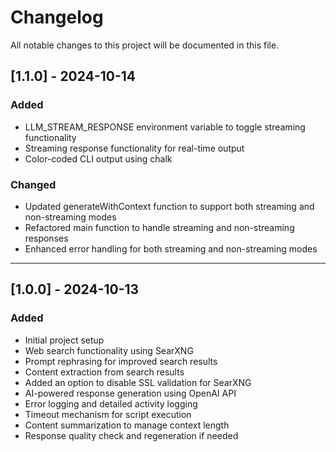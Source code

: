 # Changelog

All notable changes to this project will be documented in this file.

## [1.1.0] - 2024-10-14

### Added
- LLM_STREAM_RESPONSE environment variable to toggle streaming functionality
- Streaming response functionality for real-time output
- Color-coded CLI output using chalk

### Changed
- Updated generateWithContext function to support both streaming and non-streaming modes
- Refactored main function to handle streaming and non-streaming responses
- Enhanced error handling for both streaming and non-streaming modes

---

## [1.0.0] - 2024-10-13

### Added
- Initial project setup
- Web search functionality using SearXNG
- Prompt rephrasing for improved search results
- Content extraction from search results
- Added an option to disable SSL validation for SearXNG
- AI-powered response generation using OpenAI API
- Error logging and detailed activity logging
- Timeout mechanism for script execution
- Content summarization to manage context length
- Response quality check and regeneration if needed
